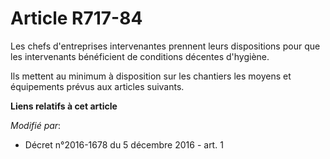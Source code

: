 # Article R717-84

Les chefs d'entreprises intervenantes prennent leurs dispositions pour que les intervenants bénéficient de conditions
décentes d'hygiène.

Ils mettent au minimum à disposition sur les chantiers les moyens et équipements prévus aux articles suivants.

**Liens relatifs à cet article**

_Modifié par_:

  - Décret n°2016-1678 du 5 décembre 2016 - art. 1
